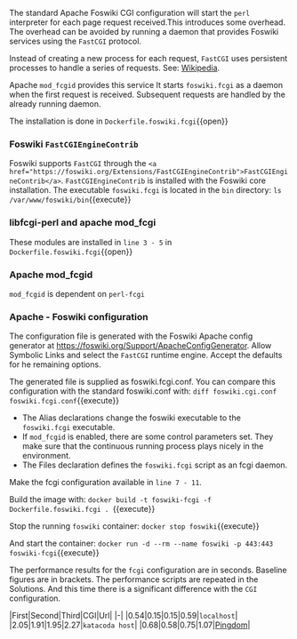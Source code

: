  The standard Apache Foswiki CGI configuration will start the `perl` interpreter for each page request received.This introduces some overhead. The overhead can be avoided by running a daemon that provides Foswiki services using the `FastCGI` protocol.

 Instead of creating a new process for each request, `FastCGI` uses persistent processes to handle a series of requests. See: [Wikipedia](https://en.wikipedia.org/wiki/FastCGI).

 Apache `mod_fcgid` provides this service It starts `foswiki.fcgi` as a daemon when the first request is received. Subsequent requests are handled by the already running daemon.

 The installation is done in `Dockerfile.foswiki.fcgi`{{open}}

### Foswiki `FastCGIEngineContrib`	

 Foswiki supports `FastCGI` through the `<a href="https://foswiki.org/Extensions/FastCGIEngineContrib">FastCGIEngineContrib</a>`. `FastCGIEngineContrib` is installed with the Foswiki core installation. The executable `foswiki.fcgi` is located in the `bin` directory: `ls /var/www/foswiki/bin`{{execute}}

### libfcgi-perl and apache mod\_fcgi	

 These modules are installed in `line 3 - 5` in `Dockerfile.foswiki.fcgi`{{open}}

### Apache mod\_fcgid	

`mod_fcgid` is dependent on `perl-fcgi`

### Apache - Foswiki configuration	

 The configuration file is generated with the Foswiki Apache config generator at <https://foswiki.org/Support/ApacheConfigGenerator>. Allow Symbolic Links and select the `FastCGI` runtime engine. Accept the defaults for he remaining options.

 The generated file is supplied as foswiki.fcgi.conf. You can compare this configuration with the standard foswiki.conf with: `diff foswiki.cgi.conf foswiki.fcgi.conf`{{execute}}

* The Alias declarations change the foswiki executable to the `foswiki.fcgi` executable.
* If `mod_fcgid` is enabled, there are some control parameters set. They make sure that the continuous running process plays nicely in the environment.
* The Files declaration defines the `foswiki.fcgi` script as an fcgi daemon.

 Make the fcgi configuration available in `line 7 - 11`.

 Build the image with: `docker build -t foswiki-fcgi -f Dockerfile.foswiki.fcgi . `{{execute}}

 Stop the running `foswiki` container: `docker stop foswiki`{{execute}}

 And start the container: `docker run -d --rm --name foswiki -p 443:443 foswiki-fcgi`{{execute}}

 The performance results for the `fcgi` configuration are in seconds. Baseline figures are in brackets. The performance scripts are repeated in the Solutions. And this time there is a significant difference with the `CGI` configuration.

|First|Second|Third|CGI|Url|
|-|
|0.54|0.15|0.15|0.59|`localhost`|
|2.05|1.91|1.95|2.27|`katacoda host`|
|0.68|0.58|0.75|1.07|[Pingdom](https://tools.pingdom.com/#!/)|

